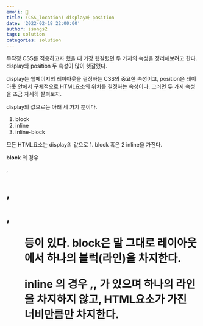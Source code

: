 ```yaml
---
emoji: 🦠
title: (CSS_location) display와 position
date: '2022-02-18 22:00:00'
author: ssongs2
tags: solution
categories: solution
---
```


무작정 CSS를 적용하고자 했을 때 가장 헷갈렸던 두 가지의 속성을 정리해보려고 한다.
display와 position 두 속성이 많이 헷갈렸다.

display는 웹페이지의 레이아웃을 결정하는 CSS의 중요한 속성이고,
position은 레이아웃 안에서 구체적으로 HTML요소의 위치를 결정하는 속성이다.
그러면 두 가지 속성을 조금 자세히 살펴보자.

display의 값으로는 아래 세 가지 뿐이다.
1. block
2. inline
3. inline-block

모든 HTML요소는 display의 값으로 1. block 혹은 2 inline을 가진다.

**block**
의 경우 <div>, <h1>,<p>,<ul> 등이 있다.
block은 말 그대로 레이아웃에서 하나의 블럭(라인)을 차지한다.

**inline**
의 경우 <span>,<a>,<img> 가 있으며
하나의 라인을 차지하지 않고, HTML요소가 가진 너비만큼만 차지한다.



